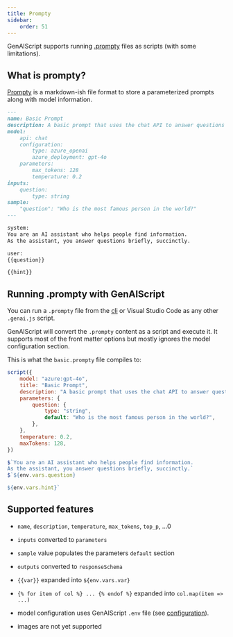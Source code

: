 ```yaml
---
title: Prompty
sidebar:
    order: 51
---
```


GenAIScript supports running [.prompty](https://prompty.ai/) files as scripts (with some limitations).

## What is prompty?

[Prompty](https://prompty.ai/) is a markdown-ish file format to store a parameterized prompts along with model information.

```markdown title="basic.prompty"
---
name: Basic Prompt
description: A basic prompt that uses the chat API to answer questions
model:
    api: chat
    configuration:
        type: azure_openai
        azure_deployment: gpt-4o
    parameters:
        max_tokens: 128
        temperature: 0.2
inputs:
    question:
        type: string
sample:
    "question": "Who is the most famous person in the world?"
---

system:
You are an AI assistant who helps people find information.
As the assistant, you answer questions briefly, succinctly.

user:
{{question}}

{{hint}}
```

## Running .prompty with GenAIScript

You can run a `.prompty` file from the [cli](/genaiscript/reference/cli) or Visual Studio Code as any other `.genai.js` script.

GenAIScript will convert the `.prompty` content as a script and execute it. It supports most of the front matter options but mostly ignores the model configuration section.

This is what the `basic.prompty` file compiles to:

```js wrap title="basic.prompty.genai.mts"
script({
    model: "azure:gpt-4o",
    title: "Basic Prompt",
    description: "A basic prompt that uses the chat API to answer questions",
    parameters: {
        question: {
            type: "string",
            default: "Who is the most famous person in the world?",
        },
    },
    temperature: 0.2,
    maxTokens: 128,
})

$`You are an AI assistant who helps people find information.
As the assistant, you answer questions briefly, succinctly.`
$`${env.vars.question}

${env.vars.hint}`
```

## Supported features

-   `name`, `description`, `temperature`, `max_tokens`, `top_p`, ...0
-   `inputs` converted to `parameters`
-   `sample` value populates the parameters `default` section
-   `outputs` converted to `responseSchema`
-   `{{var}}` expanded into `${env.vars.var}`
-   `{% for item of col %} ... {% endof %}` expanded into `col.map(item => ...)`
-   model configuration uses GenAIScript `.env` file (see [configuration](/genaiscript/getting-started/configuration)).

-   images are not yet supported
